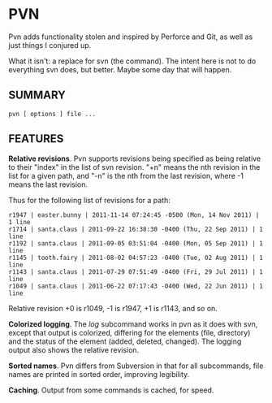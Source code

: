 PVN
===

Pvn adds functionality stolen and inspired by Perforce and Git, as well as just
things I conjured up.

What it isn't: a replace for svn (the command). The intent here is not to do
everything svn does, but better. Maybe some day that will happen.

SUMMARY
-------

    pvn [ options ] file ...

FEATURES
--------

**Relative revisions**. Pvn supports revisions being specified as being relative
to their "index" in the list of svn revision. "+n" means the nth revision in
the list for a given path, and "-n" is the nth from the last revision, where
-1 means the last revision.

Thus for the following list of revisions for a path:

    r1947 | easter.bunny | 2011-11-14 07:24:45 -0500 (Mon, 14 Nov 2011) | 1 line
    r1714 | santa.claus | 2011-09-22 16:38:30 -0400 (Thu, 22 Sep 2011) | 1 line
    r1192 | santa.claus | 2011-09-05 03:51:04 -0400 (Mon, 05 Sep 2011) | 1 line
    r1145 | tooth.fairy | 2011-08-02 04:57:23 -0400 (Tue, 02 Aug 2011) | 1 line
    r1143 | santa.claus | 2011-07-29 07:51:49 -0400 (Fri, 29 Jul 2011) | 1 line
    r1049 | santa.claus | 2011-06-22 07:17:43 -0400 (Wed, 22 Jun 2011) | 1 line

Relative revision +0 is r1049, -1 is r1947, +1 is r1143, and so on.

**Colorized logging**. The *log* subcommand works in pvn as it does with svn,
except that output is colorized, differing for the elements (file, directory) and
the status of the element (added, deleted, changed). The logging output also
shows the relative revision.

**Sorted names**. Pvn differs from Subversion in that for all subcommands, file names
are printed in sorted order, improving legibility.

**Caching**. Output from some commands is cached, for speed.

